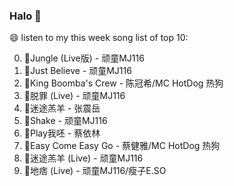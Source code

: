 

### Halo 👋

😄 listen to my this week song list of top 10:

0. 🌈Jungle (Live版) - 顽童MJ116
1. 🌈Just Believe - 顽童MJ116
2. 🌈King Boomba's Crew - 陈冠希/MC HotDog 热狗
3. 🌈脱罪 (Live) - 顽童MJ116
4. 🌈迷途羔羊 - 张震岳
5. 🌈Shake - 顽童MJ116
6. 🌈Play我呸 - 蔡依林
7. 🌈Easy Come Easy Go - 蔡健雅/MC HotDog 热狗
8. 🌈迷途羔羊 (Live) - 顽童MJ116
9. 🌈地痞 (Live) - 顽童MJ116/瘦子E.SO

